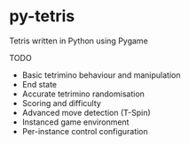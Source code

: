 # py-tetris
Tetris written in Python using Pygame

TODO
- Basic tetrimino behaviour and manipulation
- End state
- Accurate tetrimino randomisation
- Scoring and difficulty
- Advanced move detection (T-Spin)
- Instanced game environment
- Per-instance control configuration
